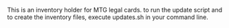 This is an inventory holder for MTG legal cards. 
to run the update script and to create the inventory files, execute updates.sh in your command line.
